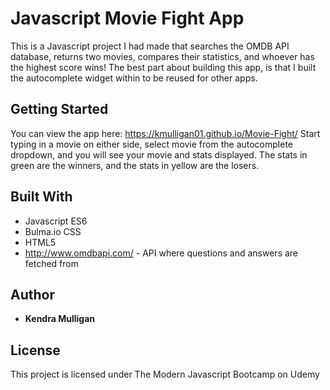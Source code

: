 # Javascript Movie Fight App

This is a Javascript project I had made that searches the OMDB API database, returns two movies, compares their statistics, and whoever has the highest score wins! The best part about building this app, is that I built the autocomplete widget within to be reused for other apps. 

## Getting Started

You can view the app here: https://kmulligan01.github.io/Movie-Fight/
Start typing in a movie on either side, select movie from the autocomplete dropdown, and you will see your movie and stats displayed. The stats in green are the winners, and the stats in yellow are the losers.

## Built With

* Javascript ES6
* Bulma.io CSS
* HTML5
* http://www.omdbapi.com/ - API where questions and answers are fetched from

## Author

* **Kendra Mulligan** 

## License

This project is licensed under The Modern Javascript Bootcamp on Udemy
